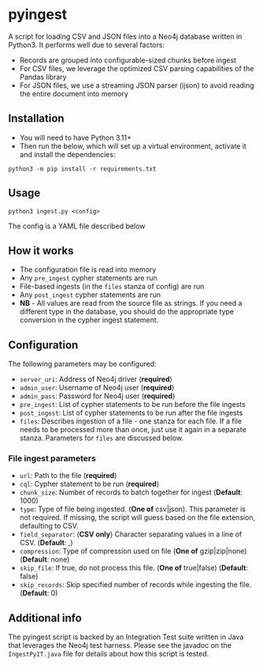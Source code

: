 # pyingest
A script for loading CSV and JSON files into a Neo4j database written in Python3.  It performs well due to several factors:
* Records are grouped into configurable-sized chunks before ingest
* For CSV files, we leverage the optimized CSV parsing capabilities of the Pandas library
* For JSON files, we use a streaming JSON parser (ijson) to avoid reading the entire document into memory

## Installation
* You will need to have Python 3.11+
* Then run the below, which will set up a virtual environment, activate it and install the dependencies:
```
python3 -m pip install -r requirements.txt
```

## Usage
`python3 ingest.py <config>`

The config is a YAML file described below

## How it works
* The configuration file is read into memory
* Any `pre_ingest` cypher statements are run
* File-based ingests (in the `files` stanza of config) are run 
* Any `post_ingest` cypher statements are run
* **NB** - All values are read from the source file as strings.  If you need a different type in the database, you should do the appropriate type conversion in the cypher ingest statement.  

## Configuration 
The following parameters may be configured:
* `server_uri`: Address of Neo4j driver (**required**)
* `admin_user`: Username of Neo4j user (**required**)
* `admin_pass`: Password for Neo4j user (**required**)
* `pre_ingest`: List of cypher statements to be run before the file ingests
* `post_ingest`: List of cypher statements to be run after the file ingests
* `files`: Describes ingestion of a file - one stanza for each file.  If a file needs to be processed more than once, just use it again in a separate stanza.  Parameters for `files` are discussed below.
### File ingest parameters
* `url`: Path to the file (**required**)
* `cql`: Cypher statement to be run (**required**)
* `chunk_size`: Number of records to batch together for ingest (**Default**: 1000)
* `type`: Type of file being ingested.  (**One of** csv|json).  This parameter is not required.  If missing, the script will guess based on the file extension, defaulting to CSV.
* `field_separator`: (**CSV only**) Character separating values in a line of CSV. (**Default**: ,)
* `compression`: Type of compression used on file (**One of** gzip|zip|none) (**Default**: none)
* `skip_file`: If true, do not process this file.  (**One of** true|false) (**Default**: false)
* `skip_records`: Skip specified number of records while ingesting the file.  (**Default**: 0)

## Additional info
The pyingest script is backed by an Integration Test suite written in Java that leverages the Neo4j test harness.  Please see the javadoc on the `IngestPyIT.java` file for details about how this script is tested.
